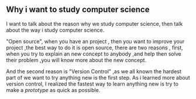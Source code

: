 ## Why i want to study computer science

I want to talk about the reason why we study computer science, then talk about the way i study computer science.

 "Open source", when you have an project , then you want to improve your project ,the best way to do it is open source, there are two reasons , first, when you try to explain an new concept to anybody ,and help then solve their problem ,you will know more about the new concept. 

And the second reason is "Version Control" ,as we all known the hardest part of we want to try anything new is the first step. As i learned more about version control, I realized the fastest way to learn anything new is try to make a *prototype* as quick as possible. 